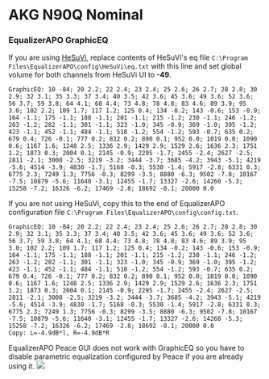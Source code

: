 # AKG N90Q Nominal
### EqualizerAPO GraphicEQ
If you are using [HeSuVi](https://sourceforge.net/projects/hesuvi/), replace contents of HeSuVi's eq file `C:\Program Files\EqualizerAPO\config\HeSuVi\eq.txt` with this line and set global volume for both channels from HeSuVi UI to **-49**.
```
GraphicEQ: 10 -84; 20 2.2; 22 2.4; 23 2.4; 25 2.6; 26 2.7; 28 2.8; 30 2.9; 32 3.1; 35 3.3; 37 3.4; 40 3.5; 42 3.6; 45 3.6; 49 3.6; 52 3.6; 56 3.7; 59 3.8; 64 4.1; 68 4.4; 73 4.8; 78 4.8; 83 4.6; 89 3.9; 95 3.0; 102 2.2; 109 1.7; 117 1.2; 125 0.4; 134 -0.2; 143 -0.6; 153 -0.9; 164 -1.1; 175 -1.1; 188 -1.1; 201 -1.1; 215 -1.2; 230 -1.1; 246 -1.2; 263 -1.2; 282 -1.1; 301 -1.1; 323 -1.0; 345 -0.9; 369 -1.0; 395 -1.2; 423 -1.1; 452 -1.1; 484 -1.1; 518 -1.2; 554 -1.2; 593 -0.7; 635 0.2; 679 0.4; 726 -0.1; 777 0.2; 832 0.2; 890 0.1; 952 0.0; 1019 0.0; 1090 0.6; 1167 1.6; 1248 2.5; 1336 2.9; 1429 2.9; 1529 2.6; 1636 2.3; 1751 1.2; 1873 0.3; 2004 0.1; 2145 -0.9; 2295 -1.7; 2455 -2.4; 2627 -2.5; 2811 -2.1; 3008 -2.5; 3219 -3.2; 3444 -3.7; 3685 -4.2; 3943 -5.1; 4219 -5.6; 4514 -3.9; 4830 -1.7; 5168 -0.3; 5530 -1.4; 5917 -2.8; 6331 0.3; 6775 2.3; 7249 1.3; 7756 -0.3; 8299 -3.5; 8880 -6.3; 9502 -7.8; 10167 -7.5; 10879 -5.6; 11640 -3.1; 12455 -1.7; 13327 -2.6; 14260 -5.3; 15258 -7.2; 16326 -6.2; 17469 -2.8; 18692 -0.1; 20000 0.0
```
If you are not using HeSuVi, copy this to the end of EqualizerAPO configuration file `C:\Program Files\EqualizerAPO\config\config.txt`.
```
GraphicEQ: 10 -84; 20 2.2; 22 2.4; 23 2.4; 25 2.6; 26 2.7; 28 2.8; 30 2.9; 32 3.1; 35 3.3; 37 3.4; 40 3.5; 42 3.6; 45 3.6; 49 3.6; 52 3.6; 56 3.7; 59 3.8; 64 4.1; 68 4.4; 73 4.8; 78 4.8; 83 4.6; 89 3.9; 95 3.0; 102 2.2; 109 1.7; 117 1.2; 125 0.4; 134 -0.2; 143 -0.6; 153 -0.9; 164 -1.1; 175 -1.1; 188 -1.1; 201 -1.1; 215 -1.2; 230 -1.1; 246 -1.2; 263 -1.2; 282 -1.1; 301 -1.1; 323 -1.0; 345 -0.9; 369 -1.0; 395 -1.2; 423 -1.1; 452 -1.1; 484 -1.1; 518 -1.2; 554 -1.2; 593 -0.7; 635 0.2; 679 0.4; 726 -0.1; 777 0.2; 832 0.2; 890 0.1; 952 0.0; 1019 0.0; 1090 0.6; 1167 1.6; 1248 2.5; 1336 2.9; 1429 2.9; 1529 2.6; 1636 2.3; 1751 1.2; 1873 0.3; 2004 0.1; 2145 -0.9; 2295 -1.7; 2455 -2.4; 2627 -2.5; 2811 -2.1; 3008 -2.5; 3219 -3.2; 3444 -3.7; 3685 -4.2; 3943 -5.1; 4219 -5.6; 4514 -3.9; 4830 -1.7; 5168 -0.3; 5530 -1.4; 5917 -2.8; 6331 0.3; 6775 2.3; 7249 1.3; 7756 -0.3; 8299 -3.5; 8880 -6.3; 9502 -7.8; 10167 -7.5; 10879 -5.6; 11640 -3.1; 12455 -1.7; 13327 -2.6; 14260 -5.3; 15258 -7.2; 16326 -6.2; 17469 -2.8; 18692 -0.1; 20000 0.0
Copy: L=-4.9dB*l, R=-4.9dB*R
```
EqualizerAPO Peace GUI does not work with GraphicEQ so you have to disable parametric equalization configured by Peace if you are already using it.
![](https://raw.githubusercontent.com/jaakkopasanen/AutoEq/master/results/Sonoma%20Model%20One/innerfidelity/onear/AKG%20N90Q%20Nominal/AKG%20N90Q%20Nominal.png)
